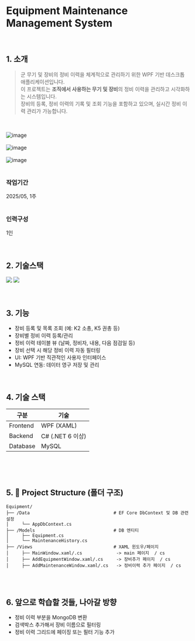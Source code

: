 # Equipment Maintenance Management System
<br />

## 1. 소개
>  군 무기 및 장비의 정비 이력을 체계적으로 관리하기 위한  WPF 기반 데스크톱 애플리케이션입니다.  <br />
> 이 프로젝트는 **조직에서 사용하는 무기 및 장비**의 정비 이력을 관리하고 시각화하는 시스템입니다. <br />
> 장비의 등록, 정비 이력의 기록 및 조회 기능을 포함하고 있으며, 실시간 정비 이력 관리가 가능합니다. <br />



<br /> <br />
![image](https://github.com/user-attachments/assets/46868f42-a6c2-472e-bf54-88a6973ac761)
<br /> <br />
![image](https://github.com/user-attachments/assets/e861e5bc-f8d9-4b69-9984-12c1cab3c16b)
<br /> <br />
![image](https://github.com/user-attachments/assets/09049516-eb55-48ca-bdab-6e7b9bcb4f8c)
<br /> <br />

### 작업기간
2025/05, 1주
<br /><br />

### 인력구성
1인
<br /><br /><br />

## 2. 기술스택

<img src ="https://img.shields.io/badge/C_sharp-003545.svg?&style=for-the-badge&logo=Csharp&logoColor=brown"/> <img src="https://img.shields.io/badge/mysql-4479A1?style=for-the-badge&logo=mysql&logoColor=white">  <br /><br /> <br />

## 3. 기능
- 장비 등록 및 목록 조회 (예: K2 소총, K5 권총 등)
- 장비별 정비 이력 등록/관리
- 정비 이력 테이블 뷰 (날짜, 정비자, 내용, 다음 점검일 등)
- 장비 선택 시 해당 정비 이력 자동 필터링
- UI: WPF 기반 직관적인 사용자 인터페이스
- MySQL 연동: 데이터 영구 저장 및 관리 <br /><br /><br />

## 4. 기술 스택

| 구분       | 기술 |
|------------|------|
| Frontend   | WPF (XAML) |
| Backend    | C# (.NET 6 이상) |
| Database   | MySQL |

<br /><br /><br />  
## 5. 📂 Project Structure (폴더 구조)
```
Equipment/
├── /Data                                # EF Core DbContext 및 DB 관련 설정
│     └── AppDbContext.cs
├── /Models                              # DB 엔티티
│     ├── Equipment.cs
│     └── MaintenanceHistory.cs
├── /Views                               # XAML 윈도우/페이지
│     ├── MainWindow.xaml/.cs             -> main 페이지  / cs
│     ├── AddEquipmentWindow.xaml/.cs     -> 장비추가 페이지  / cs
│     ├── AddMaintenanceWindow.xaml/.cs   -> 정비이력 추가 페이지  / cs

```
<br /><br />


## 6. 앞으로 학습할 것들, 나아갈 방향
- 정비 이력 부분을 MongoDB 변환  
- 검색박스 추가해서 장비 이름으로 필터링
- 정비 이력 그리드에 페이징 또는 필터 기능 추가
  
<br /><br /> <br /> 
